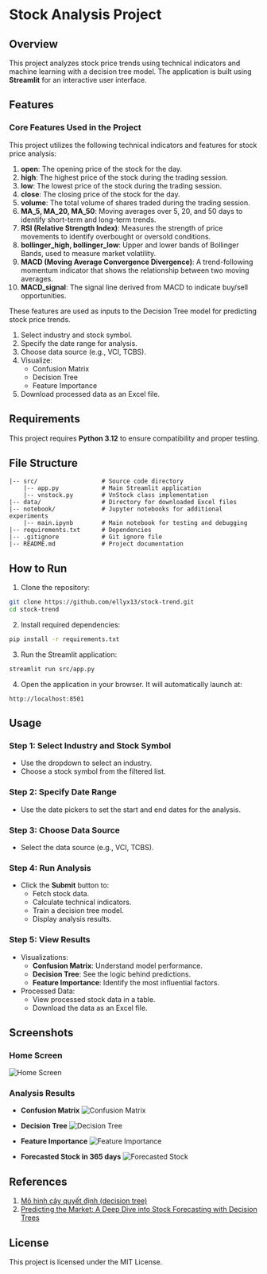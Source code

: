 # Stock Analysis Project

## Overview
This project analyzes stock price trends using technical indicators and machine learning with a decision tree model. The application is built using **Streamlit** for an interactive user interface.

## Features

### Core Features Used in the Project
This project utilizes the following technical indicators and features for stock price analysis:

1. **open**: The opening price of the stock for the day.
2. **high**: The highest price of the stock during the trading session.
3. **low**: The lowest price of the stock during the trading session.
4. **close**: The closing price of the stock for the day.
5. **volume**: The total volume of shares traded during the trading session.
6. **MA_5, MA_20, MA_50**: Moving averages over 5, 20, and 50 days to identify short-term and long-term trends.
7. **RSI (Relative Strength Index)**: Measures the strength of price movements to identify overbought or oversold conditions.
8. **bollinger_high, bollinger_low**: Upper and lower bands of Bollinger Bands, used to measure market volatility.
9. **MACD (Moving Average Convergence Divergence)**: A trend-following momentum indicator that shows the relationship between two moving averages.
10. **MACD_signal**: The signal line derived from MACD to indicate buy/sell opportunities.

These features are used as inputs to the Decision Tree model for predicting stock price trends.

1. Select industry and stock symbol.
2. Specify the date range for analysis.
3. Choose data source (e.g., VCI, TCBS).
4. Visualize:
   - Confusion Matrix
   - Decision Tree
   - Feature Importance
5. Download processed data as an Excel file.

## Requirements
This project requires **Python 3.12** to ensure compatibility and proper testing.

## File Structure
```
|-- src/                  # Source code directory
    |-- app.py            # Main Streamlit application
    |-- vnstock.py        # VnStock class implementation
|-- data/                 # Directory for downloaded Excel files
|-- notebook/             # Jupyter notebooks for additional experiments
    |-- main.ipynb        # Main notebook for testing and debugging
|-- requirements.txt      # Dependencies
|-- .gitignore            # Git ignore file
|-- README.md             # Project documentation
```

## How to Run

1. Clone the repository:

```bash
git clone https://github.com/ellyx13/stock-trend.git
cd stock-trend
```

2. Install required dependencies:

```bash
pip install -r requirements.txt
```

3. Run the Streamlit application:

```bash
streamlit run src/app.py
```

4. Open the application in your browser. It will automatically launch at:

```
http://localhost:8501
```

## Usage

### Step 1: Select Industry and Stock Symbol
- Use the dropdown to select an industry.
- Choose a stock symbol from the filtered list.

### Step 2: Specify Date Range
- Use the date pickers to set the start and end dates for the analysis.

### Step 3: Choose Data Source
- Select the data source (e.g., VCI, TCBS).

### Step 4: Run Analysis
- Click the **Submit** button to:
  - Fetch stock data.
  - Calculate technical indicators.
  - Train a decision tree model.
  - Display analysis results.

### Step 5: View Results
- Visualizations:
  - **Confusion Matrix**: Understand model performance.
  - **Decision Tree**: See the logic behind predictions.
  - **Feature Importance**: Identify the most influential factors.
- Processed Data:
  - View processed stock data in a table.
  - Download the data as an Excel file.

## Screenshots

### Home Screen
![Home Screen](images/home.png)

### Analysis Results
- **Confusion Matrix**
![Confusion Matrix](images/confusion_matrix.png)

- **Decision Tree**
![Decision Tree](images/decision_tree.png)

- **Feature Importance**
![Feature Importance](images/feature_importance.png)

- **Forecasted Stock in 365 days**
![Forecasted Stock](images/forecast.png)


## References
1. [Mô hình cây quyết định (decision tree)](https://phamdinhkhanh.github.io/deepai-book/ch_ml/DecisionTree.html)
2. [Predicting the Market: A Deep Dive into Stock Forecasting with Decision Trees](https://thepythonlab.medium.com/predicting-the-market-a-deep-dive-into-stock-forecasting-with-decision-trees-4c105154c932)

## License
This project is licensed under the MIT License.

